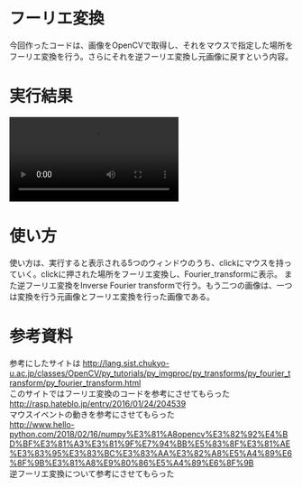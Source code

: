 # フーリエ変換  
今回作ったコードは、画像をOpenCVで取得し、それをマウスで指定した場所をフーリエ変換を行う。さらにそれを逆フーリエ変換し元画像に戻すという内容。

# 実行結果
![](https://raw.github.com/wiki/macky1737/github/images/FFT.mp4)
# 使い方  
使い方は、実行すると表示される5つのウィンドウのうち、clickにマウスを持っていく。clickに押された場所をフーリエ変換し、Fourier_transformに表示。
また逆フーリエ変換をInverse Fourier transformで行う。もう二つの画像は、一つは変換を行う元画像とフーリエ変換を行った画像である。

# 参考資料  
参考にしたサイトは
http://lang.sist.chukyo-u.ac.jp/classes/OpenCV/py_tutorials/py_imgproc/py_transforms/py_fourier_transform/py_fourier_transform.html  
このサイトではフーリエ変換のコードを参考にさせてもらった  
http://rasp.hateblo.jp/entry/2016/01/24/204539  
マウスイベントの動きを参考にさせてもらった  
http://www.hello-python.com/2018/02/16/numpy%E3%81%A8opencv%E3%82%92%E4%BD%BF%E3%81%A3%E3%81%9F%E7%94%BB%E5%83%8F%E3%81%AE%E3%83%95%E3%83%BC%E3%83%AA%E3%82%A8%E5%A4%89%E6%8F%9B%E3%81%A8%E9%80%86%E5%A4%89%E6%8F%9B  
逆フーリエ変換について参考にさせてもらった
